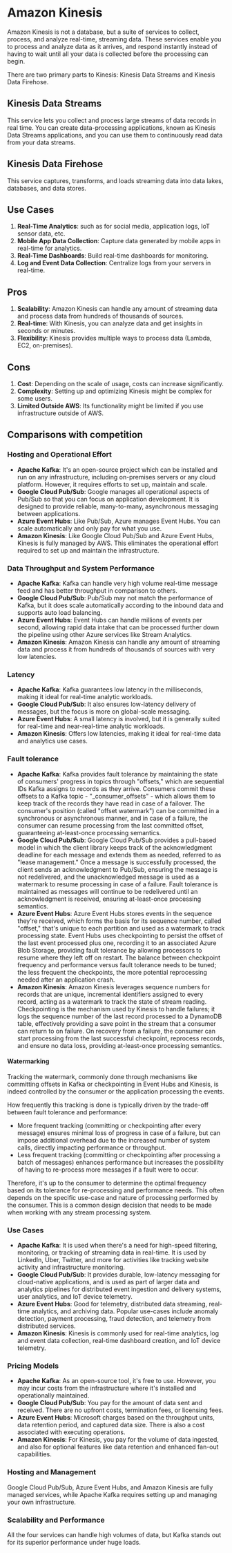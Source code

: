 # Amazon Kinesis

Amazon Kinesis is not a database, but a suite of services to collect, process, and analyze real-time, streaming data. 
These services enable you to process and analyze data as it arrives, and respond instantly instead of having to wait 
until all your data is collected before the processing can begin.

There are two primary parts to Kinesis: Kinesis Data Streams and Kinesis Data Firehose.

## Kinesis Data Streams
This service lets you collect and process large streams of data records in real time. You can create data-processing 
applications, known as Kinesis Data Streams applications, and you can use them to continuously read data from your data 
streams.

## Kinesis Data Firehose
This service captures, transforms, and loads streaming data into data lakes, databases, and data stores.

## Use Cases
1) **Real-Time Analytics**: such as for social media, application logs, IoT sensor data, etc.
2) **Mobile App Data Collection**: Capture data generated by mobile apps in real-time for analytics. 
3) **Real-Time Dashboards**: Build real-time dashboards for monitoring. 
4) **Log and Event Data Collection**: Centralize logs from your servers in real-time.

## Pros
1) **Scalability**: Amazon Kinesis can handle any amount of streaming data and process data from hundreds of thousands 
of sources. 
2) **Real-time**: With Kinesis, you can analyze data and get insights in seconds or minutes. 
3) **Flexibility**: Kinesis provides multiple ways to process data (Lambda, EC2, on-premises).

## Cons
1) **Cost**: Depending on the scale of usage, costs can increase significantly.
2) **Complexity**: Setting up and optimizing Kinesis might be complex for some users.
3) **Limited Outside AWS**: Its functionality might be limited if you use infrastructure outside of AWS.

## Comparisons with competition

### Hosting and Operational Effort
- **Apache Kafka**: It's an open-source project which can be installed and run on any infrastructure, including 
on-premises servers or any cloud platform. However, it requires efforts to set up, maintain and scale.
- **Google Cloud Pub/Sub**: Google manages all operational aspects of Pub/Sub so that you can focus on application
development. It is designed to provide reliable, many-to-many, asynchronous messaging between applications.
- **Azure Event Hubs**: Like Pub/Sub, Azure manages Event Hubs. You can scale automatically and only pay for what you
use.
- **Amazon Kinesis**: Like Google Cloud Pub/Sub and Azure Event Hubs, Kinesis is fully managed by AWS. This eliminates 
the operational effort required to set up and maintain the infrastructure.

### Data Throughput and System Performance
- **Apache Kafka**: Kafka can handle very high volume real-time message feed and has better throughput in comparison to
others.
- **Google Cloud Pub/Sub**: Pub/Sub may not match the performance of Kafka, but it does scale automatically according to 
the inbound data and supports auto load balancing.
- **Azure Event Hubs**: Event Hubs can handle millions of events per second, allowing rapid data intake that can be 
processed further down the pipeline using other Azure services like Stream Analytics.
- **Amazon Kinesis**: Amazon Kinesis can handle any amount of streaming data and process it from hundreds of thousands
of sources with very low latencies.

### Latency
- **Apache Kafka**: Kafka guarantees low latency in the milliseconds, making it ideal for real-time analytic workloads.
- **Google Cloud Pub/Sub**: It also ensures low-latency delivery of messages, but the focus is more on global-scale 
messaging.
- **Azure Event Hubs**: A small latency is involved, but it is generally suited for real-time and near-real-time 
analytic workloads.
- **Amazon Kinesis**: Offers low latencies, making it ideal for real-time data and analytics use cases.

### Fault tolerance
- **Apache Kafka**: Kafka provides fault tolerance by maintaining the state of consumers' progress in topics through
"offsets," which are sequential IDs Kafka assigns to records as they arrive. Consumers commit these offsets to a Kafka 
topic - "_consumer_offsets" - which allows them to keep track of the records they have read in case of a failover. The 
consumer's position (called "offset watermark") can be committed in a synchronous or asynchronous manner, and in case of 
a failure, the consumer can resume processing from the last committed offset, guaranteeing at-least-once processing
semantics.
- **Google Cloud Pub/Sub**: Google Cloud Pub/Sub provides a pull-based model in which the client library keeps track of 
the acknowledgment deadline for each message and extends them as needed, referred to as "lease management." Once a 
message is successfully processed, the client sends an acknowledgment to Pub/Sub, ensuring the message is not 
redelivered, and the unacknowledged message is used as a watermark to resume processing in case of a failure. Fault 
tolerance is maintained as messages will continue to be redelivered until an acknowledgment is received, ensuring 
at-least-once processing semantics.
- **Azure Event Hubs**: Azure Event Hubs stores events in the sequence they're received, which forms the basis for its 
sequence number, called "offset," that's unique to each partition and used as a watermark to track processing state. 
Event Hubs uses checkpointing to persist the offset of the last event processed plus one, recording it to an associated 
Azure Blob Storage, providing fault tolerance by allowing processors to resume where they left off on restart. The 
balance between checkpoint frequency and performance versus fault tolerance needs to be tuned; the less frequent the 
checkpoints, the more potential reprocessing needed after an application crash.
- **Amazon Kinesis**: Amazon Kinesis leverages sequence numbers for records that are unique, incremental identifiers 
assigned to every record, acting as a watermark to track the state of stream reading. Checkpointing is the mechanism 
used by Kinesis to handle failures; it logs the sequence number of the last record processed to a DynamoDB table, 
effectively providing a save point in the stream that a consumer can return to on failure. On recovery from a failure, 
the consumer can start processing from the last successful checkpoint, reprocess records, and ensure no data loss, 
providing at-least-once processing semantics.

#### Watermarking
Tracking the watermark, commonly done through mechanisms like committing offsets in Kafka or checkpointing in Event Hubs
and Kinesis, is indeed controlled by the consumer or the application processing the events.

How frequently this tracking is done is typically driven by the trade-off between fault tolerance and performance:
- More frequent tracking (committing or checkpointing after every message) ensures minimal loss of progress in case of 
a failure, but can impose additional overhead due to the increased number of system calls, directly impacting 
performance or throughput.
- Less frequent tracking (committing or checkpointing after processing a batch of messages) enhances performance but 
increases the possibility of having to re-process more messages if a fault were to occur.

Therefore, it's up to the consumer to determine the optimal frequency based on its tolerance for re-processing and 
performance needs. This often depends on the specific use-case and nature of processing performed by the consumer. This 
is a common design decision that needs to be made when working with any stream processing system.

### Use Cases
- **Apache Kafka**: It is used when there's a need for high-speed filtering, monitoring, or tracking of streaming data 
in real-time. It is used by LinkedIn, Uber, Twitter, and more for activities like tracking website activity and 
infrastructure monitoring.
- **Google Cloud Pub/Sub**: It provides durable, low-latency messaging for cloud-native applications, and is used as 
part of larger data and analytics pipelines for distributed event ingestion and delivery systems, user analytics, and 
IoT device telemetry.
- **Azure Event Hubs**: Good for telemetry, distributed data streaming, real-time analytics, and archiving data. Popular 
use-cases include anomaly detection, payment processing, fraud detection, and telemetry from distributed services.
- **Amazon Kinesis**: Kinesis is commonly used for real-time analytics, log and event data collection, real-time 
dashboard creation, and IoT device telemetry.

### Pricing Models
- **Apache Kafka**: As an open-source tool, it's free to use. However, you may incur costs from the infrastructure where 
it's installed and operationally maintained.
- **Google Cloud Pub/Sub**: You pay for the amount of data sent and received. There are no upfront costs, termination 
fees, or licensing fees.
- **Azure Event Hubs**: Microsoft charges based on the throughput units, data retention period, and captured data size. 
There is also a cost associated with executing operations.
- **Amazon Kinesis**: For Kinesis, you pay for the volume of data ingested, and also for optional features like data 
retention and enhanced fan-out capabilities.

### Hosting and Management
Google Cloud Pub/Sub, Azure Event Hubs, and Amazon Kinesis are fully managed services, while Apache Kafka requires 
setting up and managing your own infrastructure.

### Scalability and Performance
All the four services can handle high volumes of data, but Kafka stands out for its superior performance under huge 
loads.